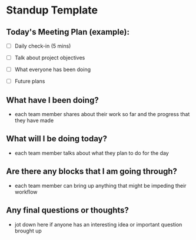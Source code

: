 # Standup Template

## Today's Meeting Plan (example):
- [ ] Daily check-in (5 mins)
- [ ] Talk about project objectives 
- [ ] What everyone has been doing
- [ ] Future plans


## What have I been doing?
- each team member shares about their work so far and the progress that they have made

## What will I be doing today?
- each team member talks about what they plan to do for the day
  
## Are there any blocks that I am going through?
- each team member can bring up anything that might be impeding their workflow

## Any final questions or thoughts?
- jot down here if anyone has an interesting idea or important question brought up